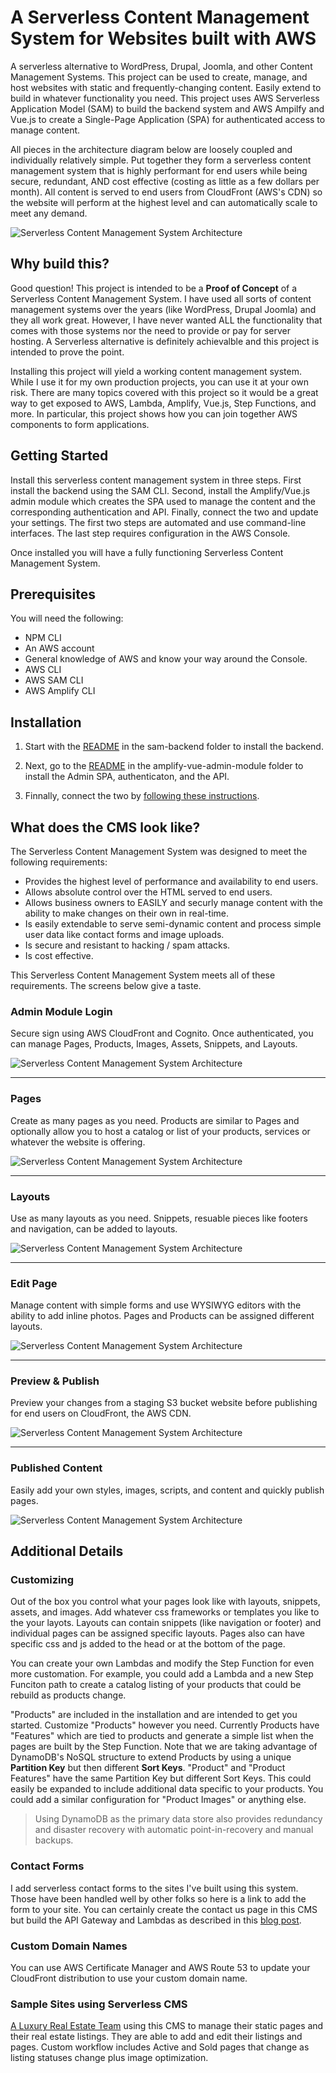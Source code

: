 # A Serverless Content Management System for Websites built with AWS
A serverless alternative to WordPress, Drupal, Joomla, and other Content Management Systems. This project can be used to create, manage, and host websites with static and frequently-changing content. Easily extend to build in whatever functionality you need. This project uses AWS Serverless Application Model (SAM) to build the backend system and AWS Ampilfy and Vue.js to create a Single-Page Application (SPA) for authenticated access to manage content.

All pieces in the architecture diagram below are loosely coupled and individually relatively simple. Put together they form a serverless content management system that is highly performant for end users while being secure, redundant, AND cost effective (costing as little as a few dollars per month). All content is served to end users from CloudFront (AWS's CDN) so the website will perform at the highest level and can automatically scale to meet any demand.

![Serverless Content Management System Architecture](https://spontaign-public.s3-us-west-2.amazonaws.com/serverless-cms/serverless-cms-architecture.png)


## Why build this?

Good question! This project is intended to be a **Proof of Concept** of a Serverless Content Management System. I have used all sorts of content management systems over the years (like WordPress, Drupal Joomla) and they all work great. However, I have never wanted ALL the functionality that comes with those systems nor the need to provide or pay for server hosting. A Serverless alternative is definitely achievalble and this project is intended to prove the point.

Installing this project will yield a working content management system. While I use it for my own production projects, you can use it at your own risk. There are many topics covered with this project so it would be a great way to get exposed to AWS, Lambda, Amplify, Vue.js, Step Functions, and more. In particular, this project shows how you can join together AWS components to form applications.


## Getting Started

Install this serverless content management system in three steps. First install the backend using the SAM CLI. Second, install the Amplify/Vue.js admin module which creates the SPA used to manage the content and the corresponding authentication and API. Finally, connect the two and update your settings. The first two steps are automated and use command-line interfaces. The last step requires configuration in the AWS Console.

Once installed you will have a fully functioning Serverless Content Management System.

## Prerequisites

You will need the following:

* NPM CLI
* An AWS account
* General knowledge of AWS and know your way around the Console.
* AWS CLI
* AWS SAM CLI
* AWS Amplify CLI


## Installation

1) Start with the [README](sam-backend/README.md) in the sam-backend folder to install the backend. 

2) Next, go to the [README](amplify-vue-admin-module/README.md) in the amplify-vue-admin-module folder to install the Admin SPA, authenticaton, and the API.

3) Finnally, connect the two by [following these instructions](CONNECTING.md).


## What does the CMS look like?

The Serverless Content Management System was designed to meet the following requirements:

* Provides the highest level of performance and availability to end users.
* Allows absolute control over the HTML served to end users.
* Allows business owners to EASILY and securly manage content with the ability to make changes on their own in real-time.
* Is easily extendable to serve semi-dynamic content and process simple user data like contact forms and image uploads.
* Is secure and resistant to hacking / spam attacks.
* Is cost effective.

This Serverless Content Management System meets all of these requirements. The screens below give a taste.

### Admin Module Login

Secure sign using AWS CloudFront and Cognito. Once authenticated, you can manage Pages, Products, Images, Assets, Snippets, and Layouts. 

![Serverless Content Management System Architecture](https://spontaign-public.s3-us-west-2.amazonaws.com/serverless-cms/UI-signin.png)

___

### Pages

Create as many pages as you need. Products are similar to Pages and optionally allow you to host a catalog or list of your products, services or whatever the website is offering.

![Serverless Content Management System Architecture](https://spontaign-public.s3.us-west-2.amazonaws.com/serverless-cms/UI-pages-data.png)

___

### Layouts

Use as many layouts as you need. Snippets, resuable pieces like footers and navigation, can be added to layouts.

![Serverless Content Management System Architecture](https://spontaign-public.s3-us-west-2.amazonaws.com/serverless-cms/UI-layouts-data.png)

___

### Edit Page

Manage content with simple forms and use WYSIWYG editors with the ability to add inline photos. Pages and Products can be assigned different layouts.

![Serverless Content Management System Architecture](https://spontaign-public.s3-us-west-2.amazonaws.com/serverless-cms/UI-add-image-from-editor.png)

___

### Preview & Publish

Preview your changes from a staging S3 bucket website before publishing for end users on CloudFront, the AWS CDN.

![Serverless Content Management System Architecture](https://spontaign-public.s3-us-west-2.amazonaws.com/serverless-cms/UI-Publish.png)

___

### Published Content

Easily add your own styles, images, scripts, and content and quickly publish pages.

![Serverless Content Management System Architecture](https://spontaign-public.s3-us-west-2.amazonaws.com/serverless-cms/UI-publised-page-with-image.png)



## Additional Details


### Customizing
Out of the box you control what your pages look like with layouts, snippets, assets, and images. Add whatever css frameworks or templates you like to the your layots. Layouts can contain snippets (like navigation or footer) and individual pages can be assigned specific layouts. Pages also can have specific css and js added to the head or at the bottom of the page.

You can create your own Lambdas and modify the Step Function for even more customation. For example, you could add a Lambda and a new Step Funciton path to create a catalog listing of your products that could be rebuild as products change.

"Products" are included in the installation and are intended to get you started. Customize "Products" however you need. Currently Products have "Features" which are tied to products and generate a simple list when the pages are built by the Step Function. Note that we are taking advantage of DynamoDB's NoSQL structure to extend Products by using a unique **Partition Key** but then different **Sort Keys**. "Product" and "Product Features" have the same Partition Key but different Sort Keys. This could easily be expanded to include additional data specific to your products. You could add a similar configuration for "Product Images" or anything else. 

> Using DynamoDB as the primary data store also provides redundancy and disaster recovery with automatic point-in-recovery and manual backups.  


### Contact Forms
I add serverless contact forms to the sites I've built using this system. Those have been handled well by other folks so here is a link to add the form to your site. You can certainly create the contact us page in this CMS but build the API Gateway and Lambdas as described in this [blog post](https://aws.amazon.com/blogs/architecture/create-dynamic-contact-forms-for-s3-static-websites-using-aws-lambda-amazon-api-gateway-and-amazon-ses/).


### Custom Domain Names
You can use AWS Certificate Manager and AWS Route 53 to update your CloudFront distribution to use your custom domain name. 


### Sample Sites using Serverless CMS

[A Luxury Real Estate Team](https://www.bartlettre.com) using this CMS to manage their static pages and their real estate listings. They are able to add and edit their listings and pages. Custom workflow includes Active and Sold pages that change as listing statuses change plus image optimization.
